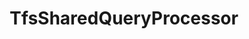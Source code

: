 ---
optionsClassName: TfsSharedQueryProcessorOptions
optionsClassFullName: MigrationTools.Processors.TfsSharedQueryProcessorOptions
configurationSamples:
- name: defaults
  order: 2
  description: 
  code: There are no defaults! Check the sample for options!
  sampleFor: MigrationTools.Processors.TfsSharedQueryProcessorOptions
- name: sample
  order: 1
  description: 
  code: There is no sample, but you can check the classic below for a general feel.
  sampleFor: MigrationTools.Processors.TfsSharedQueryProcessorOptions
- name: classic
  order: 3
  description: 
  code: >-
    {
      "$type": "TfsSharedQueryProcessorOptions",
      "Enabled": false,
      "PrefixProjectToNodes": false,
      "SharedFolderName": "Shared Queries",
      "SourceToTargetFieldMappings": null,
      "SourceName": null,
      "TargetName": null
    }
  sampleFor: MigrationTools.Processors.TfsSharedQueryProcessorOptions
description: The TfsSharedQueryProcessor enabled you to migrate queries from one locatio nto another.
className: TfsSharedQueryProcessor
typeName: Processors
architecture: 
options:
- parameterName: Enabled
  type: Boolean
  description: If set to `true` then the processor will run. Set to `false` and the processor will not run.
  defaultValue: missing XML code comments
- parameterName: PrefixProjectToNodes
  type: Boolean
  description: Do we add the source project name into the folder path
  defaultValue: false
- parameterName: SharedFolderName
  type: String
  description: The name of the shared folder, made a parameter incase it every needs to be edited
  defaultValue: Shared Queries
- parameterName: SourceName
  type: String
  description: This is the `IEndpoint` that will be used as the source of the Migration. Can be null for a write only processor.
  defaultValue: missing XML code comments
- parameterName: SourceToTargetFieldMappings
  type: Dictionary
  description: Mapping of the source to the target
  defaultValue: missing XML code comments
- parameterName: TargetName
  type: String
  description: This is the `IEndpoint` that will be used as the Target of the Migration. Can be null for a read only processor.
  defaultValue: missing XML code comments
status: Beta
processingTarget: Queries
classFile: src/MigrationTools.Clients.TfsObjectModel/Processors/TfsSharedQueryProcessorOptions.cs
optionsClassFile: src/MigrationTools.Clients.TfsObjectModel/Processors/TfsSharedQueryProcessorOptions.cs

redirectFrom:
- /Reference/Processors/TfsSharedQueryProcessorOptions/
layout: reference
toc: true
permalink: /Reference/Processors/TfsSharedQueryProcessor/
title: TfsSharedQueryProcessor
categories:
- Processors
- 
topics:
- topic: notes
  path: /docs/Reference/Processors/TfsSharedQueryProcessor-notes.md
  exists: false
  markdown: ''
- topic: introduction
  path: /docs/Reference/Processors/TfsSharedQueryProcessor-introduction.md
  exists: false
  markdown: ''

---